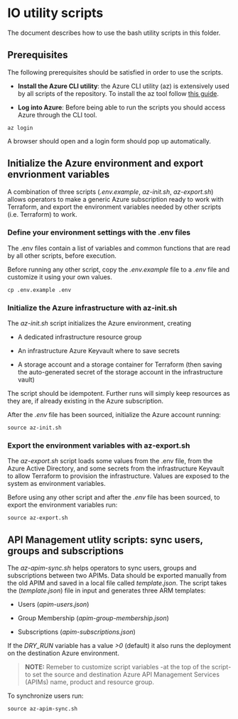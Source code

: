 # IO utility scripts

The document describes how to use the bash utility scripts in this folder.

## Prerequisites

The following prerequisites should be satisfied in order to use the scripts.

* **Install the Azure CLI utility**: the Azure CLI utility (az) is extensively used by all scripts of the repository. To install the az tool follow [this guide](https://docs.microsoft.com/it-it/cli/azure/install-azure-cli?view=azure-cli-latest).

* **Log into Azure**: Before being able to run the scripts you should access Azure through the CLI tool.

```shell
az login
```

A browser should open and a login form should pop up automatically.

## Initialize the Azure environment and export envrionment variables

A combination of three scripts (*.env.example*, *az-init.sh*, *az-export.sh*) allows operators to make a generic Azure subscription ready to work with Terraform, and export the environment variables needed by other scripts (i.e. Terraform) to work.

### Define your environment settings with the .env files

The .env files contain a list of variables and common functions that are read by all other scripts, before execution.

Before running any other script, copy the *.env.example* file to a *.env* file and customize it using your own values.

```shell
cp .env.example .env
```

### Initialize the Azure infrastructure with az-init.sh

The *az-init.sh* script initializes the Azure environment, creating

* A dedicated infrastructure resource group

* An infrastructure Azure Keyvault where to save secrets

* A storage account and a storage container for Terraform (then saving the auto-generated secret of the storage account in the infrastructure vault)

The script should be idempotent. Further runs will simply keep resources as they are, if already existing in the Azure subscription.

After the *.env* file has been sourced, initialize the Azure account running:

```shell
source az-init.sh
```

### Export the environment variables with az-export.sh

The *az-export.sh* script loads some values from the .env file, from the Azure Active Directory, and some secrets from the infrastructure Keyvault to allow Terraform to provision the infrastructure. Values are exposed to the system as environment variables.

Before using any other script and after the *.env* file has been sourced, to export the environment variables run:

```shell
source az-export.sh
```

## API Management utlity scripts: sync users, groups and subscriptions

The *az-apim-sync.sh* helps operators to sync users, groups and subscriptions between two APIMs.
Data should be exported manually from the old APIM and saved in a local file called *template.json*. The script takes the (*template.json*) file in input and generates three ARM templates:

* Users (*apim-users.json*)

* Group Membership (*apim-group-membership.json*)

* Subscriptions (*apim-subscriptions.json*)

If the *DRY_RUN* variable has a value *>0* (default) it also runs the deployment on the destination Azure environment.

>**NOTE:** Remeber to customize script variables -at the top of the script- to set the source and destination Azure API Management Services (APIMs) name, product and resource group.

To synchronize users run:

```shell
source az-apim-sync.sh
```
